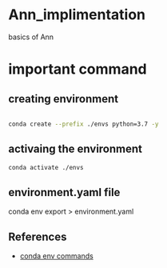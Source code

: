 # Ann_implimentation

basics of Ann

# important command

## creating environment

```bash

conda create --prefix ./envs python=3.7 -y
```

## activaing the environment

```bash
conda activate ./envs
```

## environment.yaml file

conda env export > environment.yaml

## References

- [conda env commands](https://docs.conda.io/projects/conda/en/latest/user-guide/tasks/manage-environments.html)
